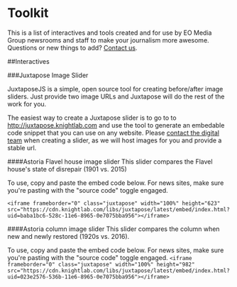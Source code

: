 # Toolkit
This is a list of interactives and tools created and for use by EO Media Group newsrooms and staff to make your journalism more awesome. Questions or new things to add? [Contact us](mailto:online@eomediagroup.com). 

##Interactives

###Juxtapose Image Slider

JuxtaposeJS is a simple, open source tool for creating before/after image sliders. Just provide two image URLs and Juxtapose will do the rest of the work for you.

The easiest way to create a Juxtapose slider is to go to to http://juxtapose.knightlab.com and use the tool to generate an embedable code snippet that you can use on any website. Please [contact the digital team](mailto:online@eomediagroup.com) when creating a slider, as we will host images for you and provide a stable url.

####Astoria Flavel house image slider
This slider compares the Flavel house's state of disrepair (1901 vs. 2015)

To use, copy and paste the embed code below. For news sites, make sure you're pasting with the "source code" toggle engaged.
``` 
<iframe frameborder="0" class="juxtapose" width="100%" height="623" src="https://cdn.knightlab.com/libs/juxtapose/latest/embed/index.html?uid=baba1bc6-528c-11e6-8965-0e7075bba956"></iframe>
```

####Astoria column image slider
This slider compares the column when new and newly restored (1920s vs. 2016).

To use, copy and paste the embed code below. For news sites, make sure you're pasting with the "source code" toggle engaged.
```<iframe frameborder="0" class="juxtapose" width="100%" height="982" src="https://cdn.knightlab.com/libs/juxtapose/latest/embed/index.html?uid=023e2576-536b-11e6-8965-0e7075bba956"></iframe>```

